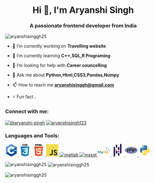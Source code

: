 <h1 align="center">Hi 👋, I'm Aryanshi Singh</h1>
<h3 align="center">A passionate frontend developer from India</h3>

<p align="left"> <img src="https://komarev.com/ghpvc/?username=aryanshisinggh25&label=Profile%20views&color=0e75b6&style=flat" alt="aryanshisinggh25" /> </p>

- 🔭 I’m currently working on **Travelling website**

- 🌱 I’m currently learning **C++,SQL,R Programing**

- 🤝 I’m looking for help with **Career councelling**

- 💬 Ask me about **Python,Html,CSS3,Pandas,Numpy**

- 📫 How to reach me **aryanshisinggh@gmail.com**

- ⚡ Fun fact **.**

<h3 align="left">Connect with me:</h3>
<p align="left">
<a href="https://codepen.io/@aryanshi-singh" target="blank"><img align="center" src="https://raw.githubusercontent.com/rahuldkjain/github-profile-readme-generator/master/src/images/icons/Social/codepen.svg" alt="@aryanshi-singh" height="30" width="40" /></a>
<a href="https://kaggle.com/aryanshisingh123" target="blank"><img align="center" src="https://raw.githubusercontent.com/rahuldkjain/github-profile-readme-generator/master/src/images/icons/Social/kaggle.svg" alt="aryanshisingh123" height="30" width="40" /></a>
</p>

<h3 align="left">Languages and Tools:</h3>
<p align="left"> <a href="https://www.w3schools.com/cpp/" target="_blank" rel="noreferrer"> <img src="https://raw.githubusercontent.com/devicons/devicon/master/icons/cplusplus/cplusplus-original.svg" alt="cplusplus" width="40" height="40"/> </a> <a href="https://www.w3schools.com/css/" target="_blank" rel="noreferrer"> <img src="https://raw.githubusercontent.com/devicons/devicon/master/icons/css3/css3-original-wordmark.svg" alt="css3" width="40" height="40"/> </a> <a href="https://www.w3.org/html/" target="_blank" rel="noreferrer"> <img src="https://raw.githubusercontent.com/devicons/devicon/master/icons/html5/html5-original-wordmark.svg" alt="html5" width="40" height="40"/> </a> <a href="https://developer.mozilla.org/en-US/docs/Web/JavaScript" target="_blank" rel="noreferrer"> <img src="https://raw.githubusercontent.com/devicons/devicon/master/icons/javascript/javascript-original.svg" alt="javascript" width="40" height="40"/> </a> <a href="https://www.mathworks.com/" target="_blank" rel="noreferrer"> <img src="https://upload.wikimedia.org/wikipedia/commons/2/21/Matlab_Logo.png" alt="matlab" width="40" height="40"/> </a> <a href="https://www.microsoft.com/en-us/sql-server" target="_blank" rel="noreferrer"> <img src="https://www.svgrepo.com/show/303229/microsoft-sql-server-logo.svg" alt="mssql" width="40" height="40"/> </a> <a href="https://www.mysql.com/" target="_blank" rel="noreferrer"> <img src="https://raw.githubusercontent.com/devicons/devicon/master/icons/mysql/mysql-original-wordmark.svg" alt="mysql" width="40" height="40"/> </a> <a href="https://pandas.pydata.org/" target="_blank" rel="noreferrer"> <img src="https://raw.githubusercontent.com/devicons/devicon/2ae2a900d2f041da66e950e4d48052658d850630/icons/pandas/pandas-original.svg" alt="pandas" width="40" height="40"/> </a> <a href="https://www.php.net" target="_blank" rel="noreferrer"> <img src="https://raw.githubusercontent.com/devicons/devicon/master/icons/php/php-original.svg" alt="php" width="40" height="40"/> </a> <a href="https://www.python.org" target="_blank" rel="noreferrer"> <img src="https://raw.githubusercontent.com/devicons/devicon/master/icons/python/python-original.svg" alt="python" width="40" height="40"/> </a> </p>

<p><img align="left" src="https://github-readme-stats.vercel.app/api/top-langs?username=aryanshisinggh25&show_icons=true&locale=en&layout=compact" alt="aryanshisinggh25" /></p>

<p>&nbsp;<img align="center" src="https://github-readme-stats.vercel.app/api?username=aryanshisinggh25&show_icons=true&locale=en" alt="aryanshisinggh25" /></p>

<p><img align="center" src="https://github-readme-streak-stats.herokuapp.com/?user=aryanshisinggh25&" alt="aryanshisinggh25" /></p>
